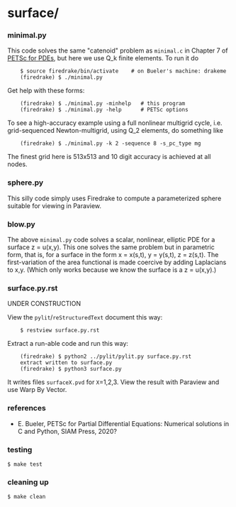 surface/
========

### minimal.py

This code solves the same "catenoid" problem as `minimal.c` in Chapter 7 of [PETSc for PDEs](https://github.com/bueler/p4pdes), but here we use Q_k finite elements.  To run it do

        $ source firedrake/bin/activate    # on Bueler's machine: drakeme
        (firedrake) $ ./minimal.py

Get help with these forms:

        (firedrake) $ ./minimal.py -minhelp   # this program
        (firedrake) $ ./minimal.py -help      # PETSc options

To see a high-accuracy example using a full nonlinear multigrid cycle, i.e. grid-sequenced Newton-multigrid, using Q_2 elements, do something like

        (firedrake) $ ./minimal.py -k 2 -sequence 8 -s_pc_type mg

The finest grid here is 513x513 and 10 digit accuracy is achieved at all nodes.

### sphere.py

This silly code simply uses Firedrake to compute a parameterized sphere suitable for viewing in Paraview.

### blow.py

The above `minimal.py` code solves a scalar, nonlinear, elliptic PDE for a surface z = u(x,y).  This one solves the same problem but in parametric form, that is, for a surface in the form x = x(s,t), y = y(s,t), z = z(s,t).  The first-variation of the area functional is made coercive by adding Laplacians to x,y.  (Which only works because we know the surface is a z = u(x,y).)

### surface.py.rst

UNDER CONSTRUCTION

View the `pylit`/`reStructuredText` document this way:

        $ restview surface.py.rst

Extract a run-able code and run this way:

        (firedrake) $ python2 ../pylit/pylit.py surface.py.rst
        extract written to surface.py
        (firedrake) $ python3 surface.py

It writes files `surfaceX.pvd` for `X`=1,2,3.  View the result with Paraview
and use Warp By Vector.

### references

* E. Bueler, PETSc for Partial Differential Equations: Numerical solutions in C and Python, SIAM Press, 2020?

### testing

    $ make test

### cleaning up

    $ make clean

